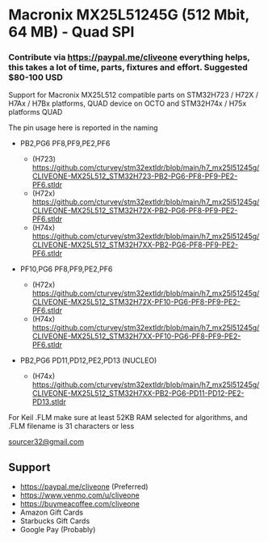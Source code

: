 # Macronix MX25L51245G (512 Mbit, 64 MB) - Quad SPI
### Contribute via   https://paypal.me/cliveone  everything helps, this takes a lot of time, parts, fixtures and effort. Suggested $80-100 USD

Support for Macronix MX25L512 compatible parts on STM32H723 / H72X / H7Ax / H7Bx platforms, QUAD device on OCTO and STM32H74x / H75x platforms QUAD

The pin usage here is reported in the naming

  *  PB2,PG6 PF8,PF9,PE2,PF6
     *  (H723) https://github.com/cturvey/stm32extldr/blob/main/h7_mx25l51245g/CLIVEONE-MX25L512_STM32H723-PB2-PG6-PF8-PF9-PE2-PF6.stldr
     *  (H72x) https://github.com/cturvey/stm32extldr/blob/main/h7_mx25l51245g/CLIVEONE-MX25L512_STM32H72X-PB2-PG6-PF8-PF9-PE2-PF6.stldr
     *  (H74x) https://github.com/cturvey/stm32extldr/blob/main/h7_mx25l51245g/CLIVEONE-MX25L512_STM32H7XX-PB2-PG6-PF8-PF9-PE2-PF6.stldr

  *  PF10,PG6  PF8,PF9,PE2,PF6
     *  (H72x) https://github.com/cturvey/stm32extldr/blob/main/h7_mx25l51245g/CLIVEONE-MX25L512_STM32H72X-PF10-PG6-PF8-PF9-PE2-PF6.stldr
     *  (H74x) https://github.com/cturvey/stm32extldr/blob/main/h7_mx25l51245g/CLIVEONE-MX25L512_STM32H7XX-PF10-PG6-PF8-PF9-PE2-PF6.stldr

  *  PB2,PG6  PD11,PD12,PE2,PD13 (NUCLEO)
     *  (H74x) https://github.com/cturvey/stm32extldr/blob/main/h7_mx25l51245g/CLIVEONE-MX25L512_STM32H7XX-PB2-PG6-PD11-PD12-PE2-PD13.stldr

For Keil .FLM make sure at least 52KB RAM selected for algorithms, and .FLM filename is 31 characters or less

 sourcer32@gmail.com
 
##  Support
 
  *  https://paypal.me/cliveone (Preferred)
  *  https://www.venmo.com/u/cliveone
  *  https://buymeacoffee.com/cliveone
  *  Amazon Gift Cards
  *  Starbucks Gift Cards
  *  Google Pay (Probably) 
